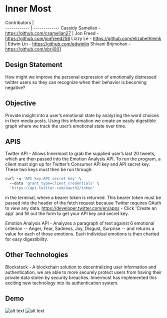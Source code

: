 # Inner Most

Contributors |              
------------ | -------------
Cassidy Samelian - https://github.com/csamelian27 | Jon Freed - https://github.com/jonfreed256
Lizzy Le - https://github.com/elizabethlemk | Edwin Lin - https://github.com/edwinlin
Shivani Brijmohan - https://github.com/sbrij001

## Design Statement
How might we improve the personal expression of emotionally distressed twitter users so they can recognize when their behavior is becoming negative? 

## Objective
Provide insight into a user’s emotional state by analyzing the word choices in their media posts. Using this information we create an easily digestible graph where we track the user’s emotional state over time.

## APIS
Twitter API - Allows Innermost to grab the supplied user’s last 20 tweets, which are then passed into the Emotion Analysis API. To run the program, a client must sign up for Twitter’s Consumer API key and API secret key. These two keys must then be run through:
```ruby
curl -u 'API key:API secret key' \
  --data 'grant_type=client_credentials' \
  'https://api.twitter.com/oauth2/token'
```
in the terminal, where a bearer token is returned. This bearer token must be passed into the header of the fetch request because Twitter requires OAuth to view any data.
https://developer.twitter.com/en/apps - Click 'Create an app' and fill out the form to get your API key and secret key.

Emotion Analysis API - Analyzes a paragraph of text against 6 emotional criterion -- Anger, Fear, Sadness, Joy, Disgust, Surprise -- and returns a value for each of those emotions. Each individual emotions is then charted for easy digestibility.

## Other Technologies
Blockstack - A blockchain solution to decentralizing user information and authentication, we are able to more securely protect users from having their private data stolen by security breaches. Innermost has implemented this exciting new technology into its authentication system.

## Demo
![alt text](https://github.com/csamelian27/Inner-Most/blob/master/public/Screen%20Shot%202019-04-13%20at%208.09.45%20PM.png?raw=true)
![alt text](https://github.com/csamelian27/Inner-Most/blob/master/public/Screen%20Shot%202019-04-13%20at%208.10.07%20PM.png?raw=true)
